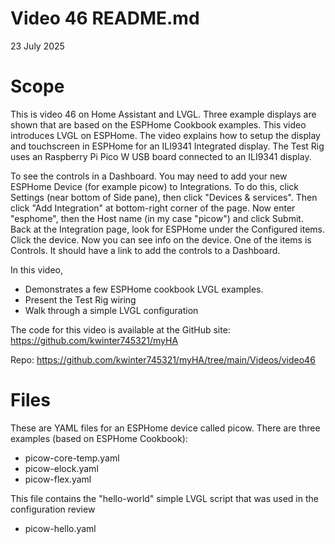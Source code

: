 # Video 46 README.md

23 July 2025

# Scope
This is video 46 on Home Assistant and LVGL. Three example displays are shown that are based on the ESPHome Cookbook examples.  This video introduces LVGL on ESPHome. The video explains how to setup the display and touchscreen in ESPHome for an ILI9341 Integrated display.  The Test Rig uses an Raspberry Pi Pico W USB board connected to an ILI9341 display.

To see the controls in a Dashboard.  You may need to add your new ESPHome Device (for example picow) to Integrations.  To do this, click Settings (near bottom of Side pane), then click "Devices & services".  Then click "Add Integration" at bottom-right corner of the page.  Now enter "esphome", then the Host name (in my case "picow") and click Submit.  Back at the Integration page, look for ESPHome under the Configured items. Click the device.  Now you can see info on the device.  One of the items is Controls. It should have a link to add the controls to a Dashboard.

In this video, 
 - Demonstrates a few ESPHome cookbook LVGL examples.
 - Present the Test Rig wiring
 - Walk through a simple LVGL configuration 

The code for this video is available at the GitHub site:
https://github.com/kwinter745321/myHA

Repo:
https://github.com/kwinter745321/myHA/tree/main/Videos/video46

# Files

These are YAML files for an ESPHome device called picow.
There are three examples (based on ESPHome Cookbook):

 - picow-core-temp.yaml
 - picow-elock.yaml
 - picow-flex.yaml

This file contains the "hello-world" simple LVGL script that was used in the configuration review

 - picow-hello.yaml

